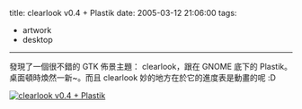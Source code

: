 title: clearlook v0.4 + Plastik
date: 2005-03-12 21:06:00
tags: 
- artwork
- desktop
---

發現了一個很不錯的 GTK 佈景主題： clearlook，跟在 GNOME 底下的 Plastik。桌面頓時煥然一新~。而且 clearlook 妙的地方在於它的進度表是動畫的呢 :D

[![clearlook v0.4 + Plastik](http://wshlab2.ee.kuas.edu.tw/~yurenju/albums/screenshot/Screenshot_12.thumb.png)](http://wshlab2.ee.kuas.edu.tw/~yurenju/gallery/screenshot/Screenshot_12)